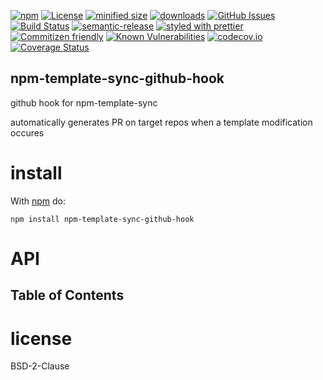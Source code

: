 [![npm](https://img.shields.io/npm/v/npm-template-sync-github-hook.svg)](https://www.npmjs.com/package/npm-template-sync-github-hook)
[![License](https://img.shields.io/badge/License-BSD%203--Clause-blue.svg)](https://opensource.org/licenses/BSD-3-Clause)
[![minified size](https://badgen.net/bundlephobia/min/npm-template-sync-github-hook)](https://bundlephobia.com/result?p=npm-template-sync-github-hook)
[![downloads](http://img.shields.io/npm/dm/npm-template-sync-github-hook.svg?style=flat-square)](https://npmjs.org/package/npm-template-sync-github-hook)
[![GitHub Issues](https://img.shields.io/github/issues/arlac77/npm-template-sync-github-hook.svg?style=flat-square)](https://github.com/arlac77/npm-template-sync-github-hook/issues)
[![Build Status](https://secure.travis-ci.org/arlac77/npm-template-sync-github-hook.png)](http://travis-ci.org/arlac77/npm-template-sync-github-hook)
[![semantic-release](https://img.shields.io/badge/%20%20%F0%9F%93%A6%F0%9F%9A%80-semantic--release-e10079.svg)](https://github.com/arlac77/npm-template-sync-github-hook)
[![styled with prettier](https://img.shields.io/badge/styled_with-prettier-ff69b4.svg)](https://github.com/prettier/prettier)
[![Commitizen friendly](https://img.shields.io/badge/commitizen-friendly-brightgreen.svg)](http://commitizen.github.io/cz-cli/)
[![Known Vulnerabilities](https://snyk.io/test/github/arlac77/npm-template-sync-github-hook/badge.svg)](https://snyk.io/test/github/arlac77/npm-template-sync-github-hook)
[![codecov.io](http://codecov.io/github/arlac77/npm-template-sync-github-hook/coverage.svg?branch=master)](http://codecov.io/github/arlac77/npm-template-sync-github-hook?branch=master)
[![Coverage Status](https://coveralls.io/repos/arlac77/npm-template-sync-github-hook/badge.svg)](https://coveralls.io/r/arlac77/npm-template-sync-github-hook)

## npm-template-sync-github-hook

github hook for npm-template-sync

automatically generates PR on target repos when a template modification occures

# install

With [npm](http://npmjs.org) do:

```shell
npm install npm-template-sync-github-hook
```

# API

<!-- Generated by documentation.js. Update this documentation by updating the source code. -->

## Table of Contents

# license

BSD-2-Clause
